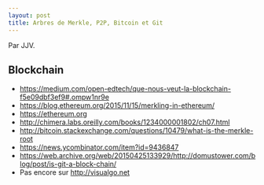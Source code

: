 ```yaml
---
layout: post
title: Arbres de Merkle, P2P, Bitcoin et Git
---
```


Par JJV.

## Blockchain

- https://medium.com/open-edtech/que-nous-veut-la-blockchain-f5e09dbf3ef9#.ompw1nr9e
- https://blog.ethereum.org/2015/11/15/merkling-in-ethereum/
- https://ethereum.org
- http://chimera.labs.oreilly.com/books/1234000001802/ch07.html
- http://bitcoin.stackexchange.com/questions/10479/what-is-the-merkle-root
- https://news.ycombinator.com/item?id=9436847
- https://web.archive.org/web/20150425133929/http://domustower.com/blog/post/is-git-a-block-chain/
- Pas encore sur http://visualgo.net
